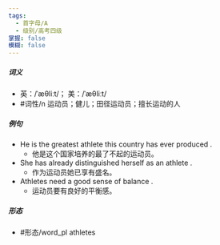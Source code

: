 ```yaml
---
tags:
  - 首字母/A
  - 级别/高考四级
掌握: false
模糊: false
---
```

##### 词义
- 英：/ˈæθliːt/； 美：/ˈæθliːt/
- #词性/n  运动员；健儿；田径运动员；擅长运动的人
##### 例句
- He is the greatest athlete this country has ever produced .
	- 他是这个国家培养的最了不起的运动员。
- She has already distinguished herself as an athlete .
	- 作为运动员她已享有盛名。
- Athletes need a good sense of balance .
	- 运动员要有良好的平衡感。
##### 形态
- #形态/word_pl athletes
